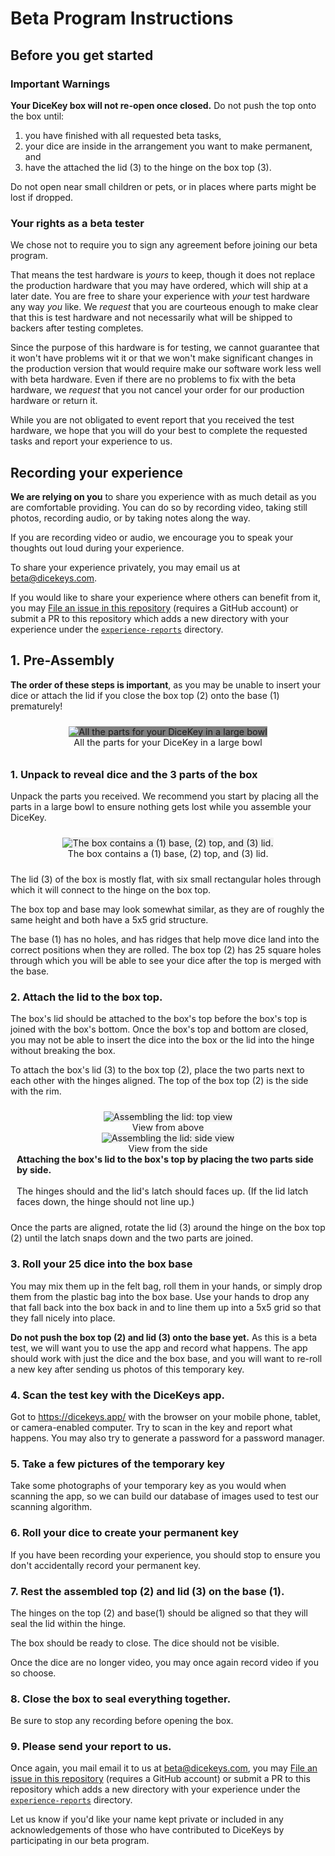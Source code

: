 # Beta Program Instructions

## Before you get started

### **Important** Warnings

**Your DiceKey box will not re-open once closed.** 
 Do not push the top onto the box until:
  1. you have finished with all requested beta tasks,
  2. your dice are inside in the arrangement you want to make permanent, and
  3. have the attached the lid (3) to the hinge on the box top (3).

Do not open near small children or pets, or in places where parts might be lost if dropped.

### Your rights as a beta tester

We chose not to require you to sign any agreement before joining our beta program.

That means the test hardware is _yours_ to keep, though it does not replace the production hardware that you may have ordered, which will ship at a later date. You are free to share your experience with _your_ test hardware any way _you_ like.  We _request_ that you are courteous enough to make clear that this is test hardware and not necessarily what will be shipped to backers after testing completes.

Since the purpose of this hardware is for testing, we cannot guarantee that it won't have problems wit it or that we won't make significant changes in the production version that would require make our software work less well with beta hardware. Even if there are no problems to fix with the beta hardware, we _request_ that you not cancel your order for our production hardware or return it.

While you are not obligated to event report that you received the test hardware, we hope that you will do your best to complete the requested tasks and report your experience to us.

## Recording your experience

**We are relying on you** to share you experience with as much detail as you are comfortable providing. You can do so by recording video, taking still photos, recording audio, or by taking notes along the way.

If you are recording video or audio, we encourage you to speak your thoughts out loud during your experience.

To share your experience privately, you may email us at beta@dicekeys.com.

If you would like to share your experience where others can benefit from it, you may [File an issue in this repository](https://github.com/dicekeys/beta-program/issues/new) (requires a GitHub account) or submit a PR to this repository which adds a new directory with your experience under the [`experience-reports`](./experience-reports) directory.

## 1. Pre-Assembly

**The order of these steps is important**, as you may be unable to insert your dice or attach the lid if you close the box top (2) onto the base (1) prematurely!

<div style="display: flex; flex-direction: column; align-items:center; padding: 10px; font-size: 0.9rem;">
    <img src="./images/bowl.png" style="background-color: gray;" alt="All the parts for your DiceKey in a large bowl" />
    All the parts for your DiceKey in a large bowl
</div>

### 1. Unpack to reveal dice and the 3 parts of the box
Unpack the parts you received.  We recommend you start by placing all the parts in a large bowl to ensure nothing gets lost while you assemble your DiceKey.

<div style="display: flex; flex-direction: column; align-items:center; padding: 10px; font-size: 0.9rem;">
    <img src="./images/parts-list.png" style="background-color: #f0f0f0;" alt="The box contains a (1) base, (2) top, and (3) lid." />
    The box contains a (1) base, (2) top, and (3) lid.
</div>

The lid (3) of the box is mostly flat, with six small rectangular holes through which it will connect to the hinge on the box top.

The box top and base may look somewhat similar, as they are of roughly the same height and both have a 5x5 grid structure.

The base (1) has no holes, and has ridges that help move dice land into the correct positions when they are rolled.  The box top (2) has 25 square holes through which you will be able to see your dice after the top is merged with the base.

### 2. Attach the lid to the box top.

The box's lid should be attached to the box's top before the box's top is joined with the box's bottom.  Once the box's top and bottom are closed, you may not be able to insert the dice into the box or the lid into the hinge without breaking the box.

To attach the box's lid (3) to the box top (2), place the two parts next to each other with the hinges aligned.  The top of the box top (2) is the side with the rim.

<div style="display: flex; flex-direction: column; align-items:center; padding: 10px; font-size: 0.9rem;">
    <img src="./images/lid-assembly-top-view.png" style="background-color: #f0f0f0;" alt="Assembling the lid: top view" />
    View from above
    <img src="./images/lid-assembly-side-view.png" style="background-color: #f0f0f0;" alt="Assembling the lid: side view" />
    View from the side<br>
    <b>Attaching the box's lid to the box's top by placing the two parts side by side.</b><br>
    The hinges should and the lid's latch should faces up.  (If the lid latch faces down, the hinge should not line up.)
</div>

Once the parts are aligned, rotate the lid (3) around the hinge on the box top (2) until the latch snaps down and the two parts are joined.

### 3. Roll your 25 dice into the box base

You may mix them up in the felt bag, roll them in your hands, or simply drop them from the plastic bag into the box base.  Use your hands to drop any that fall back into the box back in and to line them up into a 5x5 grid so that they fall nicely into place.

**Do not push the box top (2) and lid (3) onto the base yet.**  As this is a beta test, we will want you to use the app and record what happens.  The app should work with just the dice and the box base, and you will want to re-roll a new key after sending us photos of this temporary key.

### 4. Scan the test key with the DiceKeys app.

Got to https://dicekeys.app/ with the browser on your mobile phone, tablet, or camera-enabled computer.  Try to scan in the key and report what happens.  You may also try to generate a password for a password manager.

### 5. Take a few pictures of the temporary key

Take some photographs of your temporary key as you would when scanning the app, so we can build our database of images used to test our scanning algorithm.

### 6. Roll your dice to create your permanent key

If you have been recording your experience, you should stop to ensure you don't accidentally record your permanent key.

### 7. Rest the assembled top (2) and lid (3) on the base (1).
The hinges on the top (2) and base(1) should be aligned so that they will seal the lid within the hinge.

The box should be ready to close.
The dice should not be visible.

Once the dice are no longer video, you may once again record video if you so choose.

### 8. Close the box to seal everything together.

Be sure to stop any recording before opening the box.

### 9. Please send your report to us.

Once again, you mail email it to us at beta@dicekeys.com, you may [File an issue in this repository](https://github.com/dicekeys/beta-program/issues/new) (requires a GitHub account) or submit a PR to this repository which adds a new directory with your experience under the [`experience-reports`](./experience-reports) directory.

Let us know if you'd like your name kept private or included in any acknowledgements of those who have contributed to DiceKeys by participating in our beta program.
